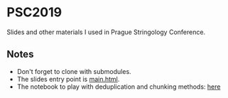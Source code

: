 # PSC2019

Slides and other materials I used in Prague Stringology Conference.

## Notes
 - Don't forget to clone with submodules.
 - The slides entry point is [main.html](main.html).
 - The notebook to play with deduplication and chunking methods: [here](jupyter/DedupChunkNutshell.ipynb)
 
